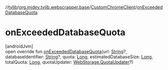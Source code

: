 //[tvlib](../../../index.md)/[org.mjdev.tvlib.webscrapper.base](../index.md)/[CustomChromeClient](index.md)/[onExceededDatabaseQuota](on-exceeded-database-quota.md)

# onExceededDatabaseQuota

[androidJvm]\
open override fun [onExceededDatabaseQuota](on-exceeded-database-quota.md)(url: [String](https://kotlinlang.org/api/latest/jvm/stdlib/kotlin/-string/index.html)?, databaseIdentifier: [String](https://kotlinlang.org/api/latest/jvm/stdlib/kotlin/-string/index.html)?, quota: [Long](https://kotlinlang.org/api/latest/jvm/stdlib/kotlin/-long/index.html), estimatedDatabaseSize: [Long](https://kotlinlang.org/api/latest/jvm/stdlib/kotlin/-long/index.html), totalQuota: [Long](https://kotlinlang.org/api/latest/jvm/stdlib/kotlin/-long/index.html), quotaUpdater: [WebStorage.QuotaUpdater](https://developer.android.com/reference/kotlin/android/webkit/WebStorage.QuotaUpdater.html)?)
